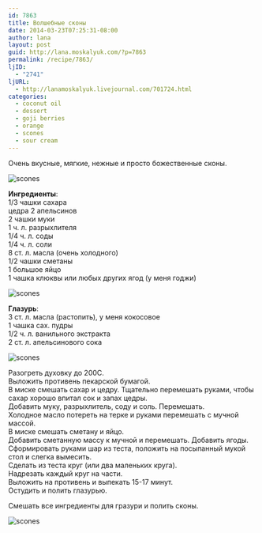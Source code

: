 ```yaml
---
id: 7863
title: Волшебные сконы
date: 2014-03-23T07:25:31-08:00
author: lana
layout: post
guid: http://lana.moskalyuk.com/?p=7863
permalink: /recipe/7863/
ljID:
  - "2741"
ljURL:
  - http://lanamoskalyuk.livejournal.com/701724.html
categories:
  - coconut oil
  - dessert
  - goji berries
  - orange
  - scones
  - sour cream
---
```

Очень вкусные, мягкие, нежные и просто божественные сконы.

![scones](http://farm4.staticflickr.com/3667/13346805514_34ff38e04b_c.jpg) 

**Ингредиенты**:  
1/3 чашки сахара  
цедра 2 апельсинов  
2 чашки муки  
1 ч. л. разрыхлителя  
1/4 ч. л. соды  
1/4 ч. л. соли  
8 ст. л. масла (очень холодного)  
1/2 чашки сметаны  
1 большое яйцо  
1 чашка клюквы или любых других ягод (у меня годжи)

![scones](http://farm8.staticflickr.com/7113/13346561233_0417e07152_c.jpg) 

**Глазурь**:  
3 ст. л. масла (растопить), у меня кокосовое  
1 чашка сах. пудры  
1/2 ч. л. ванильного экстракта  
2 ст. л. апельсинового сока

![scones](http://farm3.staticflickr.com/2863/13346535723_da2a73ba40_c.jpg) 

Разогреть духовку до 200С.  
Выложить противень пекарской бумагой.  
В миске смешать сахар и цедру. Тщательно перемешать руками, чтобы сахар хорошо впитал сок и запах цедры.  
Добавить муку, разрыхлитель, соду и соль. Перемешать.  
Холодное масло потереть на терке и руками перемешать с мучной массой.  
В миске смешать сметану и яйцо.  
Добавить сметанную массу к мучной и перемешать. Добавить ягоды.  
Сформировать руками шар из теста, положить на посыпанный мукой стол и слегка вымесить.  
Сделать из теста круг (или два маленьких круга).  
Надрезать каждый круг на части.  
Выложить на противень и выпекать 15-17 минут.  
Остудить и полить глазурью.

Смешать все ингредиенты для гразури и полить сконы. 

![scones](http://farm8.staticflickr.com/7243/13346793124_62f4541e8d_c.jpg)